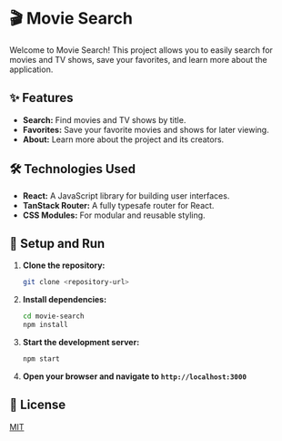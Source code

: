 # 🎬 Movie Search

Welcome to Movie Search! This project allows you to easily search for movies and TV shows, save your favorites, and learn more about the application.

## ✨ Features

- **Search:** Find movies and TV shows by title.
- **Favorites:** Save your favorite movies and shows for later viewing.
- **About:** Learn more about the project and its creators.

## 🛠️ Technologies Used

- **React:** A JavaScript library for building user interfaces.
- **TanStack Router:** A fully typesafe router for React.
- **CSS Modules:** For modular and reusable styling.

## 🚀 Setup and Run

1.  **Clone the repository:**

    ```bash
    git clone <repository-url>
    ```

2.  **Install dependencies:**

    ```bash
    cd movie-search
    npm install
    ```

3.  **Start the development server:**

    ```bash
    npm start
    ```

4.  **Open your browser and navigate to `http://localhost:3000`**

## 📝 License

[MIT](https://opensource.org/licenses/MIT)
